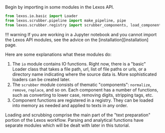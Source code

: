 Begin by importing in some modules in the Lexos API.

```python
from lexos.io.basic import Loader
from lexos.scrubber.pipeline import make_pipeline, pipe
from lexos.scrubber.registry import scrubber_components, load_components
```

!!! warning
    If you are working in a Jupyter notebook and you cannot import the Lexos API modules, see the advice on the [installation][installation] page.

Here are some explanations what these modules do:

1. The `io` module contains IO functions. Right now, there is a "basic" Loader class that takes a file path, url, list of file paths or urls, or a directory name indicating where the source data is. More sophisticated loaders can be created later.
2. The `scrubber` module consists of thematic "components": `normalize`, `remove`, `replace`, and so on. Each component has a number of functions, such as converting to lower case, removing digits, stripping tags, etc.
3. Component functions are registered in a registry. They can be loaded into memory as needed and applied to texts in any order.

Loading and scrubbing comprise the main part of the "text preparation" portion of the Lexos workflow. Parsing and analytical functions have separate modules which will be dealt with later in this tutorial.

